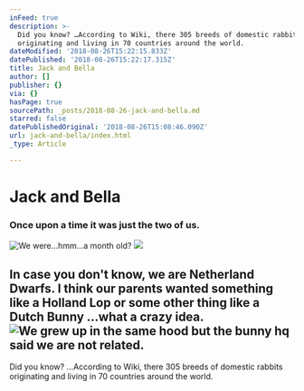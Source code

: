```yaml
---
inFeed: true
description: >-
  Did you know? …According to Wiki, there 305 breeds of domestic rabbits
  originating and living in 70 countries around the world. 
dateModified: '2018-08-26T15:22:15.833Z'
datePublished: '2018-08-26T15:22:17.315Z'
title: Jack and Bella
author: []
publisher: {}
via: {}
hasPage: true
sourcePath: _posts/2018-08-26-jack-and-bella.md
starred: false
datePublishedOriginal: '2018-08-26T15:08:46.090Z'
url: jack-and-bella/index.html
_type: Article

---
```

# Jack and Bella

### Once upon a time it was just the two of us.
![We were...hmm...a month old?](https://the-grid-user-content.s3-us-west-2.amazonaws.com/e217328a-d23a-4ce4-9042-e2c991afbdd4.jpg)
![](https://the-grid-user-content.s3-us-west-2.amazonaws.com/27bf866d-2849-4577-b56a-131dd38940aa.jpg)

## In case you don't know, we are Netherland Dwarfs. I think our parents wanted something like a Holland Lop or some other thing like a Dutch Bunny ...what a crazy idea. ![We grew up in the same hood but the bunny hq said we are not related. ](https://s3-us-west-2.amazonaws.com/the-grid-img/p/ee7ad85891a06d3c71e3cf2d7d4cdd362c720b48.jpg)

Did you know? ...According to Wiki, there 305 breeds of domestic rabbits originating and living in 70 countries around the world.